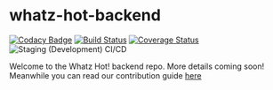 # whatz-hot-backend

[![Codacy Badge](https://app.codacy.com/project/badge/Grade/dba34d981a32416f9241025b21b3ce3f)](https://www.codacy.com/gh/BuildForSDGCohort2/whatz-hot-backend?utm_source=github.com&amp;utm_medium=referral&amp;utm_content=BuildForSDGCohort2/whatz-hot-backend&amp;utm_campaign=Badge_Grade)  [![Build Status](https://travis-ci.org/BuildForSDGCohort2/whatz-hot-backend.svg?branch=develop)](https://travis-ci.org/BuildForSDGCohort2/whatz-hot-backend)  [![Coverage Status](https://coveralls.io/repos/github/BuildForSDGCohort2/whatz-hot-backend/badge.svg?branch=develop)](https://coveralls.io/github/BuildForSDGCohort2/whatz-hot-backend?branch=develop)  ![Staging (Development) CI/CD](https://github.com/BuildForSDGCohort2/whatz-hot-backend/workflows/Staging%20(Development)%20CI/CD/badge.svg)

Welcome to the Whatz Hot! backend repo. More details coming soon! Meanwhile you can read our contribution guide [here](contributing.md)
